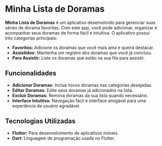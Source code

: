 # Minha Lista de Doramas

**Minha Lista de Doramas** é um aplicativo desenvolvido para gerenciar suas séries de dorama favoritas. Com este app, você pode adicionar, organizar e acompanhar seus doramas de forma fácil e intuitiva. O aplicativo possui três categorias principais:

- **Favoritos:** Adicione os doramas que você mais ama e queira destacar.
- **Assistidos:** Mantenha um registro dos doramas que você já concluiu.
- **Para Assistir:** Liste os doramas que estão na sua fila para assistir.

## Funcionalidades

- **Adicionar Doramas:** Inclua novos doramas nas categorias desejadas.
- **Editar Doramas:** Edite seus doramas já adicionados na lista.
- **Excluir Doramas:** Remova doramas da sua lista quando necessário.
- **Interface Intuitiva:** Navegação fácil e interface amigável para uma experiência de usuário agradável.

## Tecnologias Utilizadas

- **Flutter:** Para desenvolvimento de aplicativos móveis.
- **Dart:** Linguagem de programação usada no Flutter.



